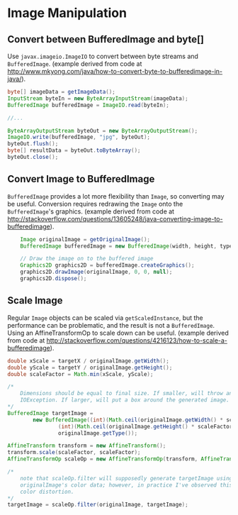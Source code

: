 # Image Manipulation

## Convert between BufferedImage and byte[]

Use `javax.imageio.ImageIO` to convert between byte streams and `BufferedImage`. (example derived from code at http://www.mkyong.com/java/how-to-convert-byte-to-bufferedimage-in-java/).

```java
byte[] imageData = getImageData();
InputStream byteIn = new ByteArrayInputStream(imageData);
BufferedImage bufferedImage = ImageIO.read(byteIn);

//...

ByteArrayOutputStream byteOut = new ByteArrayOutputStream();
ImageIO.write(bufferedImage, "jpg", byteOut);
byteOut.flush();
byte[] resultData = byteOut.toByteArray();
byteOut.close();
```

## Convert Image to BufferedImage
`BufferedImage` provides a lot more flexibility than `Image`, so converting may be useful. Conversion requires redrawing the `Image` onto the `BufferedImage`'s graphics. (example derived from code at http://stackoverflow.com/questions/13605248/java-converting-image-to-bufferedimage).

```java
    Image originalImage = getOriginalImage();
    BufferedImage bufferedImage = new BufferedImage(width, height, type);

    // Draw the image on to the buffered image
    Graphics2D graphics2D = bufferedImage.createGraphics();
    graphics2D.drawImage(originalImage, 0, 0, null);
    graphics2D.dispose();
```

## Scale Image
Regular `Image` objects can be scaled via `getScaledInstance`, but the performance can be problematic, and the result is not a `BufferedImage`. Using an AffineTransformOp to scale down can be useful. (example derived from code at http://stackoverflow.com/questions/4216123/how-to-scale-a-bufferedimage).

```java
double xScale = targetX / originalImage.getWidth();
double yScale = targetY / originalImage.getHeight();
double scaleFactor = Math.min(xScale, yScale);

/*
    Dimensions should be equal to final size. If smaller, will throw an
    IOException. If larger, will put a box around the generated image.
*/
BufferedImage targetImage =
        new BufferedImage((int)(Math.ceil(originalImage.getWidth() * scaleFactor)),
                (int)(Math.ceil(originalImage.getHeight() * scaleFactor)),
                originalImage.getType());

AffineTransform transform = new AffineTransform();
transform.scale(scaleFactor, scaleFactor);
AffineTransformOp scaleOp = new AffineTransformOp(transform, AffineTransformOp.TYPE_BILINEAR);

/*
    note that scaleOp.filter will supposedly generate targetImage using
    originalImage's color data; however, in practice I've observed this causing
    color distortion.
*/
targetImage = scaleOp.filter(originalImage, targetImage);

```
